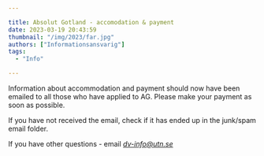 ```yaml
---

title: Absolut Gotland - accomodation & payment
date: 2023-03-19 20:43:59
thumbnail: "/img/2023/far.jpg"
authors: ["Informationsansvarig"]
tags: 
  - "Info"

---
```

Information about accommodation and payment should now have been emailed to all those who have applied to AG. Please make your payment as soon as possible. 

If you have not received the email, check if it has ended up in the junk/spam email folder.

If you have other questions - email *dv-info@utn.se*
